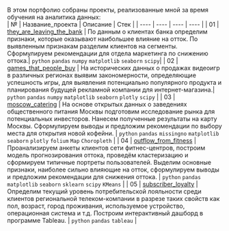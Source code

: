 В этом портфолио собраны проекты, реализованные мной за время обучения на аналитика данных: <br>
| № | Название_проекта | Описание | Стек |
| ---- | ---- | ---- | ---- |
| 01 | [they_are_leaving_the_bank](https://github.com/NucleiDatorum/Portfolio/blob/main/they_are_leaving_the_bank.ipynb) | По данным о клиентах банка определим признаки, которые оказывают наибольшее влияние на отток. По выявленным признакам разделим клиентов на сегменты. Сформулируем рекомендации для отдела маркетинга по снижению оттока.| `python` `pandas` `numpy` `matplotlib` `seaborn` `scipy`|
| 02 | [games_that_people_buy](https://github.com/NucleiDatorum/Portfolio/blob/main/games_that_people_buy.ipynb) | На исторических данных о продажах видеоигр в различных регионах выявим закономерности, определяющие успешность игры, для выявления потенциально популярного продукта и планирования будущей рекламной компании для интернет-магазина.| `python` `pandas` `numpy` `matplotlib` `seaborn` `plotly` `scipy` |
| 03 | [moscow_catering](https://github.com/NucleiDatorum/Portfolio/blob/main/moscow_catering.ipynb) | На основе открытых данных о заведениях общественного питания Москвы подготовим исследование рынка для потенциальных инвесторов. Нанесем полученные результаты на карту Москвы. Сформулируем выводы и предложим рекомендации по выбору места для открытия новой кофейни. | `python` `pandas` `missingno` `matplotlib` `seaborn` `plotly` `folium` `Map` `Choropleth` |
| 04 | [outflow_from_fitness](https://github.com/NucleiDatorum/Portfolio/blob/main/outflow_from_fitness.ipynb) | Проанализируем анкеты клиентов сети фитнес-центров, построим модель прогнозирования оттока, проведём кластеризацию и сформируем типичные портреты пользователей. Выделим основные признаки, наиболее сильно влияющие на отток, сформулируем выводы и предложим рекомендации для снижения оттока. | `python` `pandas` `matplotlib` `seaborn` `sklearn` `scipy` `KMeans` |
| 05 | [subscriber_loyalty](subscriber_loyalty.ipynb) | Определим текущий уровень потребительской лояльности среди клиентов региональной телеком-компании в разрезе таких свойств как пол, возраст, город проживания, используемое устройство, операционная система и т.д. Построим интерактивный дашборд в программе Tableau. | `python` `pandas` `tableau` |
